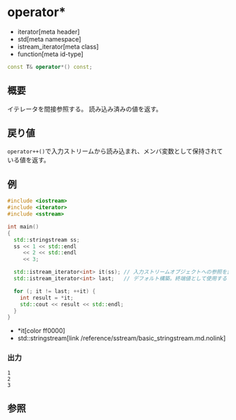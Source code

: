 # operator*
* iterator[meta header]
* std[meta namespace]
* istream_iterator[meta class]
* function[meta id-type]

```cpp
const T& operator*() const;
```

## 概要
イテレータを間接参照する。
読み込み済みの値を返す。


## 戻り値
`operator++()`で入力ストリームから読み込まれ、メンバ変数として保持されている値を返す。


## 例
```cpp
#include <iostream>
#include <iterator>
#include <sstream>

int main()
{
  std::stringstream ss;
  ss << 1 << std::endl
     << 2 << std::endl
     << 3;

  std::istream_iterator<int> it(ss); // 入力ストリームオブジェクトへの参照を渡す
  std::istream_iterator<int> last;   // デフォルト構築。終端値として使用する

  for (; it != last; ++it) {
    int result = *it;
    std::cout << result << std::endl;
  }
}
```
* *it[color ff0000]
* std::stringstream[link /reference/sstream/basic_stringstream.md.nolink]

### 出力
```
1
2
3
```

## 参照


